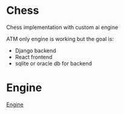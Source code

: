 # Chess
Chess implementation with custom ai engine

ATM only engine is working but the goal is:

-  Django backend
-  React frontend
-  sqlite or oracle db for backend

#  Engine
[Engine](Engine/README.md)
